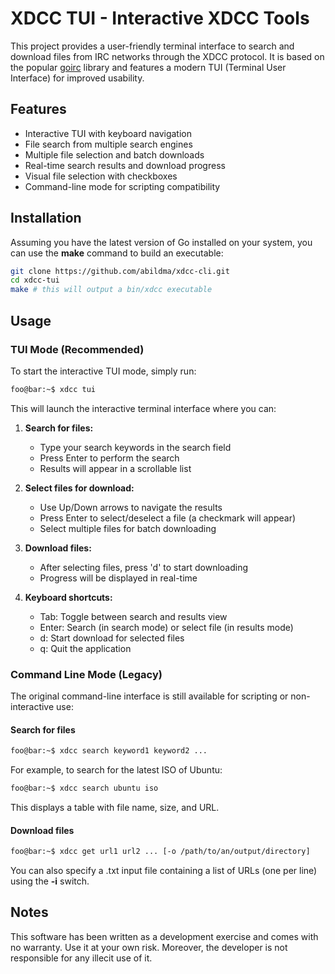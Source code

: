 <!--
  Title: xdcc-tui
  Description: An interactive TUI tool for xdcc file search and retrieval.
  Author: ostafen (original), ayeah (TUI version)

 <meta name="google-site-verification" content="4Rjg8YnufgHBYdLu-gAUsmJasHk03XKYhUXtRMNZdsk" />
-->

# XDCC TUI - Interactive XDCC Tools

This project provides a user-friendly terminal interface to search and download files from IRC networks through the XDCC protocol. It is based on the popular [goirc](https://github.com/fluffle/goirc) library and features a modern TUI (Terminal User Interface) for improved usability.

## Features
- Interactive TUI with keyboard navigation
- File search from multiple search engines
- Multiple file selection and batch downloads
- Real-time search results and download progress
- Visual file selection with checkboxes
- Command-line mode for scripting compatibility

## Installation

Assuming you have the latest version of Go installed on your system, you can use the **make** command to build an executable:

```bash 
git clone https://github.com/abildma/xdcc-cli.git
cd xdcc-tui
make # this will output a bin/xdcc executable
```

## Usage

### TUI Mode (Recommended)

To start the interactive TUI mode, simply run:

```bash
foo@bar:~$ xdcc tui
```

This will launch the interactive terminal interface where you can:

1. **Search for files:**
   - Type your search keywords in the search field
   - Press Enter to perform the search
   - Results will appear in a scrollable list

2. **Select files for download:**
   - Use Up/Down arrows to navigate the results
   - Press Enter to select/deselect a file (a checkmark will appear)
   - Select multiple files for batch downloading

3. **Download files:**
   - After selecting files, press 'd' to start downloading
   - Progress will be displayed in real-time

4. **Keyboard shortcuts:**
   - Tab: Toggle between search and results view
   - Enter: Search (in search mode) or select file (in results mode)
   - d: Start download for selected files
   - q: Quit the application

### Command Line Mode (Legacy)

The original command-line interface is still available for scripting or non-interactive use:

#### Search for files

```bash
foo@bar:~$ xdcc search keyword1 keyword2 ...
```

For example, to search for the latest ISO of Ubuntu:

```bash
foo@bar:~$ xdcc search ubuntu iso
```

This displays a table with file name, size, and URL.

#### Download files

```bash
foo@bar:~$ xdcc get url1 url2 ... [-o /path/to/an/output/directory]
```

You can also specify a .txt input file containing a list of URLs (one per line) using the **-i** switch.

## Notes

This software has been written as a development exercise and comes with no warranty. Use it at your own risk.
Moreover, the developer is not responsible for any illecit use of it.
